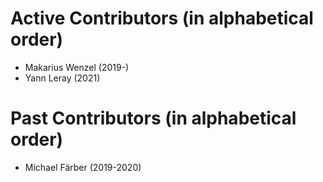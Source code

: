 Active Contributors (in alphabetical order)
===========================================

- Makarius Wenzel (2019-)
- Yann Leray (2021)

Past Contributors (in alphabetical order)
=========================================

- Michael Färber (2019-2020)
